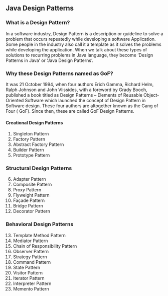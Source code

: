 ## Java Design Patterns

### What is a Design Pattern?

In a software industry, Design Pattern is a description or guideline to solve a problem that occurs repeatedly while
developing a software Application. Some people in the industry also call it a template as it solves the problems while
developing the application. When we talk about these types of solutions to recurring problems in Java language, they
become ‘Design Patterns in Java’ or ‘Java Design Patterns’.

### Why these Design Patterns named as GoF?

It was 21 October 1994, when four authors Erich Gamma, Richard Helm, Ralph Johnson and John Vlissides, with a foreword
by Grady Booch, published a book titled as Design Patterns – Elements of Reusable Object-Oriented Software which
launched the concept of Design Pattern in Software design. These four authors are altogether known as the Gang of Four (
GoF). Since then, these are called GoF Design Patterns.

#### Creational Design Patterns

1. Singleton Pattern
2. Factory Pattern
3. Abstract Factory Pattern
4. Builder Pattern
5. Prototype Pattern

### Structural Design Patterns

6. Adapter Pattern
7. Composite Pattern
8. Proxy Pattern
9. Flyweight Pattern
10. Façade Pattern
11. Bridge Pattern
12. Decorator Pattern

### Behavioral Design Patterns

13. Template Method Pattern
14. Mediator Pattern
15. Chain of Responsibility Pattern
16. Observer Pattern
17. Strategy Pattern
18. Command Pattern
19. State Pattern
20. Visitor Pattern
21. Iterator Pattern
22. Interpreter Pattern
23. Memento Pattern